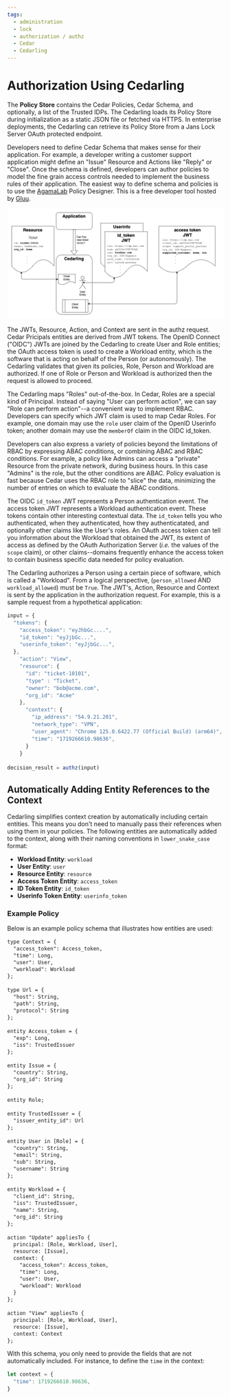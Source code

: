 ```yaml
---
tags:
  - administration
  - lock
  - authorization / authz
  - Cedar
  - Cedarling
---
```


# Authorization Using Cedarling

The __Policy Store__ contains the Cedar Policies, Cedar Schema, and optionally, a list of the
Trusted IDPs. The Cedarling loads its Policy Store during initialization as a static JSON file
or fetched via HTTPS. In enterprise deployments, the Cedarling can retrieve its Policy Store from
a Jans Lock Server OAuth protected endpoint.

Developers need to define Cedar Schema that makes sense for their application. For example, a
developer writing a customer support application might define an "Issue" Resource and Actions like
"Reply" or "Close". Once the schema is defined, developers can author policies to model the fine
grain access controls needed to implement the business rules of their application. The easiest way
to define schema and policies is to use the [AgamaLab](https://cloud.gluu.org/agama-lab) Policy
Designer. This is a free developer tool hosted by [Gluu](https://gluu.org).

![](../assets/lock-cedarling-diagram-2.jpg)

The JWTs, Resource, Action, and Context are sent in the authz request. Cedar Pricipals entities
are derived from JWT tokens. The OpenID Connect ("OIDC") JWTs are joined by the Cedarling to create
User and Role entities; the OAuth access token is used to create a Workload entity, which is the
software that is acting on behalf of the Person (or autonomously). The Cedarling validates that
given its policies, Role, Person and Workload are authorized. If one of Role or Person and Workload is authorized then the request is allowed to proceed.

The Cedarling maps "Roles" out-of-the-box. In Cedar, Roles are a special kind of Principal. Instead
of saying "User can perform action", we can say "Role can perform action"--a convenient way to
implement RBAC. Developers can specify which JWT claim is used to map Cedar Roles. For example, one
domain may use the `role` user claim of the OpenID Userinfo token; another domain may use the
`memberOf` claim in the OIDC id_token.

Developers can also express a variety of policies beyond the limitations of RBAC by expressing ABAC
conditions, or combining ABAC and RBAC conditions. For example, a policy like Admins can access a
"private" Resource from the private network, during business hours. In this case "Admins" is the role,
but the other conditions are ABAC. Policy evaluation is fast because Cedar uses the RBAC role to
"slice" the data, minimizing the number of entries on which to evaluate the ABAC conditions.

The OIDC `id_token` JWT represents a Person authentication event. The access token JWT represents a
Workload authentication event. These tokens contain other interesting contextual data. The `id_token`
tells you who authenticated, when they authenticated, how they authenticatated, and optionally other
claims like the User's roles. An OAuth access token can tell you information about the Workload that
obtained the JWT, its extent of access as defined by the OAuth Authorization Server (*i.e.* the
values of the `scope` claim), or other claims--domains frequently enhance the access token to
contain business specific data needed for policy evaluation.

The Cedarling authorizes a Person using a certain piece of software, which is called a "Workload".
From a logical perspective, (`person_allowed` AND `workload_allowed`) must be `True`. The JWT's,
Action, Resource and Context is sent by the application in the authorization request. For example,
this is a sample request from a hypothetical application:

```js
input = { 
  "tokens": {
    "access_token": "eyJhbGc....", 
    "id_token": "eyJjbGc...", 
    "userinfo_token": "eyJjbGc...",
  },
    "action": "View",
    "resource": {
      "id": "ticket-10101",
      "type" : "Ticket",
      "owner": "bob@acme.com", 
      "org_id": "Acme"
    },
      "context": {
        "ip_address": "54.9.21.201",
        "network_type": "VPN",
        "user_agent": "Chrome 125.0.6422.77 (Official Build) (arm64)",
        "time": "1719266610.98636",
      }
    }

decision_result = authz(input)
```

## Automatically Adding Entity References to the Context

Cedarling simplifies context creation by automatically including certain entities. This means you don't need to manually pass their references when using them in your policies. The following entities are automatically added to the context, along with their naming conventions in `lower_snake_case` format:

- **Workload Entity**: `workload`
- **User Entity**: `user`
- **Resource Entity**: `resource`
- **Access Token Entity**: `access_token`
- **ID Token Entity**: `id_token`
- **Userinfo Token Entity**: `userinfo_token`

### Example Policy

Below is an example policy schema that illustrates how entities are used:  

```cedarschema
type Context = {
  "access_token": Access_token, 
  "time": Long, 
  "user": User, 
  "workload": Workload
};

type Url = {
  "host": String, 
  "path": String, 
  "protocol": String
};

entity Access_token = {
  "exp": Long, 
  "iss": TrustedIssuer
};

entity Issue = {
  "country": String, 
  "org_id": String
};

entity Role;

entity TrustedIssuer = {
  "issuer_entity_id": Url
};

entity User in [Role] = {
  "country": String, 
  "email": String, 
  "sub": String, 
  "username": String
};

entity Workload = {
  "client_id": String, 
  "iss": TrustedIssuer, 
  "name": String, 
  "org_id": String
};

action "Update" appliesTo {
  principal: [Role, Workload, User],
  resource: [Issue],
  context: {
    "access_token": Access_token, 
    "time": Long, 
    "user": User, 
    "workload": Workload
  }
};

action "View" appliesTo {
  principal: [Role, Workload, User],
  resource: [Issue],
  context: Context
};
```

With this schema, you only need to provide the fields that are not automatically included. For instance, to define the `time` in the context:

```js
let context = {
  "time": 1719266610.98636,
}
```
